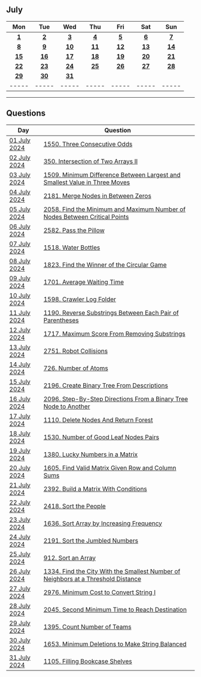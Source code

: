 July
---
| Mon | Tue | Wed | Thu | Fri | Sat | Sun |
| :---: | :---: | :---: | :---: | :---: | :---: | :---: |
| [**1**](01) | [**2**](02) | [**3**](03) | [**4**](04) | [**5**](05) | [**6**](06) | [**7**](07) |
| [**8**](08) | [**9**](09) | [**10**](10) | [**11**](11) | [**12**](12) | [**13**](13) | [**14**](14) |
| [**15**](15) | [**16**](16) | [**17**](17) | [**18**](18) | [**19**](19) | [**20**](20) | [**21**](21) |
| [**22**](22) | [**23**](23) | [**24**](24) | [**25**](25) | [**26**](26) | [**27**](27) | [**28**](28) |
| [**29**](29) | [**30**](30) | [**31**](31) |     |     |     |     |
| ----- | ----- | ----- | ----- | ----- | ----- | ----- |

---

Questions
---
| Day | Question |
| --- | --- |
| [01 July 2024](01) | [1550. Three Consecutive Odds](https://leetcode.com/problems/three-consecutive-odds) |
| [02 July 2024](02) | [350. Intersection of Two Arrays II](https://leetcode.com/problems/intersection-of-two-arrays-ii) |
| [03 July 2024](03) | [1509. Minimum Difference Between Largest and Smallest Value in Three Moves](https://leetcode.com/problems/minimum-difference-between-largest-and-smallest-value-in-three-moves) |
| [04 July 2024](04) | [2181. Merge Nodes in Between Zeros](https://leetcode.com/problems/merge-nodes-in-between-zeros) |
| [05 July 2024](05) | [2058. Find the Minimum and Maximum Number of Nodes Between Critical Points](https://leetcode.com/problems/find-the-minimum-and-maximum-number-of-nodes-between-critical-points) |
| [06 July 2024](06) | [2582. Pass the Pillow](https://leetcode.com/problems/pass-the-pillow) |
| [07 July 2024](07) | [1518. Water Bottles](https://leetcode.com/problems/water-bottles) |
| [08 July 2024](08) | [1823. Find the Winner of the Circular Game](https://leetcode.com/problems/find-the-winner-of-the-circular-game) |
| [09 July 2024](09) | [1701. Average Waiting Time](https://leetcode.com/problems/average-waiting-time) |
| [10 July 2024](10) | [1598. Crawler Log Folder](https://leetcode.com/problems/crawler-log-folder) |
| [11 July 2024](11) | [1190. Reverse Substrings Between Each Pair of Parentheses](https://leetcode.com/problems/reverse-substrings-between-each-pair-of-parentheses) |
| [12 July 2024](12) | [1717. Maximum Score From Removing Substrings](https://leetcode.com/problems/maximum-score-from-removing-substrings) |
| [13 July 2024](13) | [2751. Robot Collisions](https://leetcode.com/problems/robot-collisions) |
| [14 July 2024](14) | [726. Number of Atoms](https://leetcode.com/problems/number-of-atoms) |
| [15 July 2024](15) | [2196. Create Binary Tree From Descriptions](https://leetcode.com/problems/create-binary-tree-from-descriptions) |
| [16 July 2024](16) | [2096. Step-By-Step Directions From a Binary Tree Node to Another](https://leetcode.com/problems/step-by-step-directions-from-a-binary-tree-node-to-another) |
| [17 July 2024](17) | [1110. Delete Nodes And Return Forest](https://leetcode.com/problems/delete-nodes-and-return-forest) |
| [18 July 2024](18) | [1530. Number of Good Leaf Nodes Pairs](https://leetcode.com/problems/number-of-good-leaf-nodes-pairs) |
| [19 July 2024](19) | [1380. Lucky Numbers in a Matrix](https://leetcode.com/problems/lucky-numbers-in-a-matrix) |
| [20 July 2024](20) | [1605. Find Valid Matrix Given Row and Column Sums](https://leetcode.com/problems/find-valid-matrix-given-row-and-column-sums) |
| [21 July 2024](21) | [2392. Build a Matrix With Conditions](https://leetcode.com/problems/build-a-matrix-with-conditions) |
| [22 July 2024](22) | [2418. Sort the People](https://leetcode.com/problems/sort-the-people) |
| [23 July 2024](23) | [1636. Sort Array by Increasing Frequency](https://leetcode.com/problems/sort-array-by-increasing-frequency) |
| [24 July 2024](24) | [2191. Sort the Jumbled Numbers](https://leetcode.com/problems/sort-the-jumbled-numbers) |
| [25 July 2024](25) | [912. Sort an Array](https://leetcode.com/problems/sort-an-array) |
| [26 July 2024](26) | [1334. Find the City With the Smallest Number of Neighbors at a Threshold Distance](https://leetcode.com/problems/find-the-city-with-the-smallest-number-of-neighbors-at-a-threshold-distance) |
| [27 July 2024](27) | [2976. Minimum Cost to Convert String I](https://leetcode.com/problems/minimum-cost-to-convert-string-i) |
| [28 July 2024](28) | [2045. Second Minimum Time to Reach Destination](https://leetcode.com/problems/second-minimum-time-to-reach-destination) |
| [29 July 2024](29) | [1395. Count Number of Teams](https://leetcode.com/problems/count-number-of-teams) |
| [30 July 2024](30) | [1653. Minimum Deletions to Make String Balanced](https://leetcode.com/problems/minimum-deletions-to-make-string-balanced) |
| [31 July 2024](31) | [1105. Filling Bookcase Shelves](https://leetcode.com/problems/filling-bookcase-shelves) |
